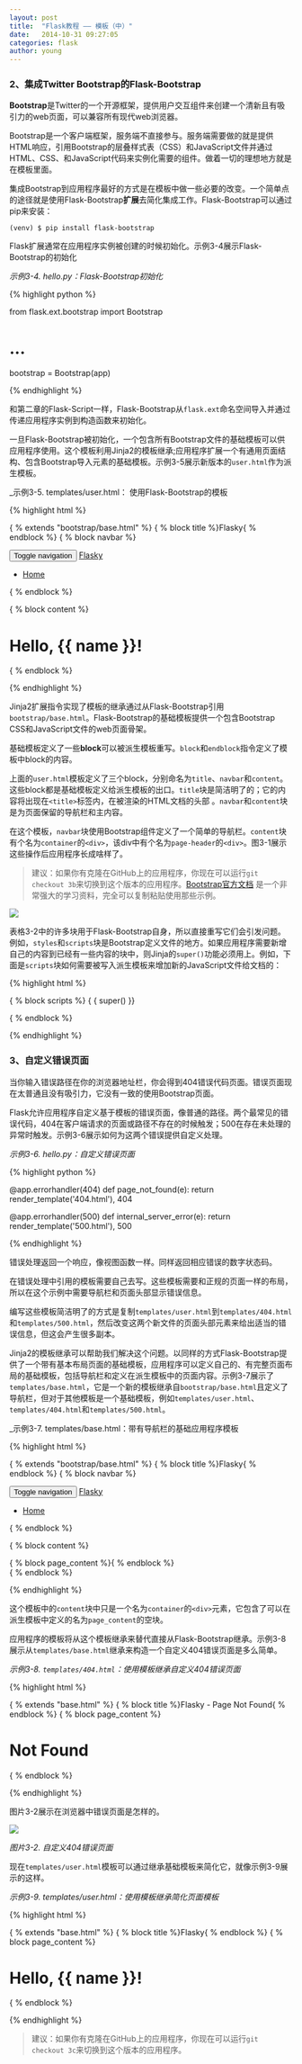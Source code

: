 ```yaml
---
layout: post
title:  "Flask教程 —— 模板（中）"
date:   2014-10-31 09:27:05
categories: flask
author: young
---
```


### 2、集成Twitter Bootstrap的Flask-Bootstrap

**Bootstrap**是Twitter的一个开源框架，提供用户交互组件来创建一个清新且有吸引力的web页面，可以兼容所有现代web浏览器。

Bootstrap是一个客户端框架，服务端不直接参与。服务端需要做的就是提供HTML响应，引用Bootstrap的层叠样式表（CSS）和JavaScript文件并通过HTML、CSS、和JavaScript代码来实例化需要的组件。做着一切的理想地方就是在模板里面。

集成Bootstrap到应用程序最好的方式是在模板中做一些必要的改变。一个简单点的途径就是使用Flask-Bootstrap**扩展**去简化集成工作。Flask-Bootstrap可以通过pip来安装：

    (venv) $ pip install flask-bootstrap

Flask扩展通常在应用程序实例被创建的时候初始化。示例3-4展示Flask-Bootstrap的初始化

_示例3-4. hello.py：Flask-Bootstrap初始化_

{% highlight python %}

from flask.ext.bootstrap import Bootstrap
# ...
bootstrap = Bootstrap(app)

{% endhighlight %}

和第二章的Flask-Script一样，Flask-Bootstrap从`flask.ext`命名空间导入并通过传递应用程序实例到构造函数来初始化。

一旦Flask-Bootstrap被初始化，一个包含所有Bootstrap文件的基础模板可以供应用程序使用。这个模板利用Jinja2的模板继承;应用程序扩展一个有通用页面结构、包含Bootstrap导入元素的基础模板。示例3-5展示新版本的`user.html`作为派生模板。

_示例3-5. templates/user.html： 使用Flask-Bootstrap的模板

{% highlight html %}

{ % extends "bootstrap/base.html" %}
{ % block title %}Flasky{ % endblock %}
{ % block navbar %}
<div class="navbar navbar-inverse" role="navigation"> 
  <div class="container">
    <div class="navbar-header">
      <button type="button" class="navbar-toggle" data-toggle="collapse" 
        data-target=".navbar-collapse"> 
        <span class="sr-only">Toggle navigation</span> 
        <span class="icon-bar"></span>
        <span class="icon-bar"></span>
        <span class="icon-bar"></span>
      </button>
      <a class="navbar-brand" href="/">Flasky</a> 
    </div>
    <div class="navbar-collapse collapse"> 
      <ul class="nav navbar-nav">
        <li><a href="/">Home</a></li> 
      </ul>
    </div>
  </div>
</div>
{ % endblock %}

{ % block content %}
<div class="container">
  <div class="page-header">
    <h1>Hello, {{ name }}!</h1> 
  </div>
</div>
{ % endblock %}

{% endhighlight %}

Jinja2扩展指令实现了模板的继承通过从Flask-Bootstrap引用`bootstrap/base.html`。Flask-Bootstrap的基础模板提供一个包含Bootstrap CSS和JavaScript文件的web页面骨架。

基础模板定义了一些**block**可以被派生模板重写。`block`和`endblock`指令定义了模板中block的内容。

上面的`user.html`模板定义了三个block，分别命名为`title`、`navbar`和`content`。这些block都是基础模板定义给派生模板的出口。`title`块是简洁明了的；它的内容将出现在`<title>`标签内，在被渲染的HTML文档的头部 。`navbar`和`content`块是为页面保留的导航栏和主内容。

在这个模板，`navbar`块使用Bootstrap组件定义了一个简单的导航栏。`content`块有个名为`container`的`<div>`，该div中有个名为`page-header`的`<div>`。图3-1展示这些操作后应用程序长成啥样了。

>建议：如果你有克隆在GitHub上的应用程序，你现在可以运行`git checkout 3b`来切换到这个版本的应用程序。[Bootstrap官方文档](http://www.bootcss.com/) 是一个非常强大的学习资料，完全可以复制粘贴使用那些示例。

![](http://young-py.github.io/imgs/flask3-02.png)

表格3-2中的许多块用于Flask-Bootstrap自身，所以直接重写它们会引发问题。例如，`styles`和`scripts`块是Bootstrap定义文件的地方。如果应用程序需要新增自己的内容到已经有一些内容的块中，则Jinja的`super()`功能必须用上。例如，下面是`scripts`块如何需要被写入派生模板来增加新的JavaScript文件给文档的：

{% highlight html %}

{ % block scripts %}
{ { super() }}
<script type="text/javascript" src="my-script.js"></script> 
{ % endblock %}

{% endhighlight %}

### 3、自定义错误页面

当你输入错误路径在你的浏览器地址栏，你会得到404错误代码页面。错误页面现在太普通且没有吸引力，它没有一致的使用Bootstrap页面。

Flask允许应用程序自定义基于模板的错误页面，像普通的路径。两个最常见的错误代码，404在客户端请求的页面或路径不存在的时候触发；500在存在未处理的异常时触发。示例3-6展示如何为这两个错误提供自定义处理。

_示例3-6. hello.py：自定义错误页面_

{% highlight python %}

@app.errorhandler(404) 
def page_not_found(e):
    return render_template('404.html'), 404

@app.errorhandler(500)
def internal_server_error(e):
    return render_template('500.html'), 500

{% endhighlight %}

错误处理返回一个响应，像视图函数一样。同样返回相应错误的数字状态码。

在错误处理中引用的模板需要自己去写。这些模板需要和正规的页面一样的布局，所以在这个示例中需要导航栏和页面头部显示错误信息。

编写这些模板简洁明了的方式是复制`templates/user.html`到`templates/404.html`和`templates/500.html`，然后改变这两个新文件的页面头部元素来给出适当的错误信息，但这会产生很多副本。

Jinja2的模板继承可以帮助我们解决这个问题。以同样的方式Flask-Bootstrap提供了一个带有基本布局页面的基础模板，应用程序可以定义自己的、有完整页面布局的基础模板，包括导航栏和定义在派生模板中的页面内容。示例3-7展示了`templates/base.html`，它是一个新的模板继承自`bootstrap/base.html`且定义了导航栏，但对于其他模板是一个基础模板，例如`templates/user.html`、`templates/404.html`和`templates/500.html`。

_示例3-7. templates/base.html：带有导航栏的基础应用程序模板

{% highlight html %}

{ % extends "bootstrap/base.html" %}
{ % block title %}Flasky{ % endblock %}
{ % block navbar %}
<div class="navbar navbar-inverse" role="navigation"> 
  <div class="container">
    <div class="navbar-header">
      <button type="button" class="navbar-toggle" data-toggle="collapse" 
        data-target=".navbar-collapse"> 
        <span class="sr-only">Toggle navigation</span> 
        <span class="icon-bar"></span>
        <span class="icon-bar"></span>
        <span class="icon-bar"></span>
      </button>
      <a class="navbar-brand" href="/">Flasky</a>
    </div>
    <div class="navbar-collapse collapse"> 
      <ul class="nav navbar-nav">
        <li><a href="/">Home</a></li> 
      </ul>
    </div>
  </div>
</div>
{ % endblock %}

{ % block content %}
<div class="container">
  { % block page_content %}{ % endblock %}
</div>
{ % endblock %}

{% endhighlight %}

这个模板中的`content`块中只是一个名为`container`的`<div>`元素，它包含了可以在派生模板中定义的名为`page_content`的空块。

应用程序的模板将从这个模板继承来替代直接从Flask-Bootstrap继承。示例3-8展示从`templates/base.html`继承来构造一个自定义404错误页面是多么简单。

_示例3-8. `templates/404.html`：使用模板继承自定义404错误页面_

{% highlight html %}

{ % extends "base.html" %}
{ % block title %}Flasky - Page Not Found{ % endblock %}
{ % block page_content %}
<div class="page-header"> 
  <h1>Not Found</h1>
</div>
{ % endblock %}

{% endhighlight %}

图片3-2展示在浏览器中错误页面是怎样的。

![](http://young-py.github.io/imgs/flask3-04.png)

_图片3-2. 自定义404错误页面_

现在`templates/user.html`模板可以通过继承基础模板来简化它，就像示例3-9展示的这样。

_示例3-9. templates/user.html：使用模板继承简化页面模板_

{% highlight html %}

{ % extends "base.html" %}
{ % block title %}Flasky{ % endblock %}
{ % block page_content %}
<div class="page-header"> 
  <h1>Hello, {{ name }}!</h1>
</div>
{ % endblock %}

{% endhighlight %}

>建议：如果你有克隆在GitHub上的应用程序，你现在可以运行`git checkout 3c`来切换到这个版本的应用程序。













